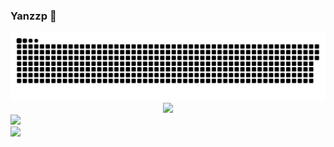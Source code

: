 ### Yanzzp 👋

<!--
**Yanzzp/Yanzzp** is a ✨ _special_ ✨ repository because its `README.md` (this file) appears on your GitHub profile.

Here are some ideas to get you started:

- 🔭 I’m currently working on ...
- 🌱 I’m currently learning ...
- 👯 I’m looking to collaborate on ...
- 🤔 I’m looking for help with ...
- 💬 Ask me about ...
- 📫 How to reach me: ...
- 😄 Pronouns: ...
- ⚡ Fun fact: ...
-->

<!-- dynamic typing effect 动态打字效果 -->

<picture>
  <source media="(prefers-color-scheme: dark)" srcset="https://raw.githubusercontent.com/Yanzzp/Yanzzp/output/github-contribution-grid-snake-dark.svg">
  <source media="(prefers-color-scheme: light)" srcset="https://raw.githubusercontent.com/Yanzzp/Yanzzp/output/github-contribution-grid-snake.svg">
  <img alt="github contribution grid snake animation" src="https://raw.githubusercontent.com/Yanzzp/Yanzzp/output/github-contribution-grid-snake.svg">
</picture>

<div align="center"><img src="https://cdn.jsdelivr.net/gh/Yanzzp/Yanzzp/assets/github-contribution-grid-snake.svg" /></div>

<div class="center">
    <img src="https://github-readme-stats.vercel.app/api?username=Yanzzp&show_icons=true&theme=tokyonight" class="image"/>
</div>

<div >
        <img
                src="https://github-readme-activity-graph.vercel.app/graph?username=Yanzzp&theme=xcode" class="image"/>
    </div>


